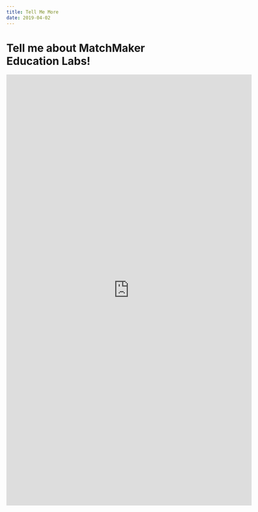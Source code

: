 ```yaml
---
title: Tell Me More
date: 2019-04-02
---
```


# Tell me about MatchMaker Education Labs!

<iframe src="https://docs.google.com/forms/d/e/1FAIpQLSePgaLlHC7i6un8m-s36P7lpPQKUDTISgIOveAUUmHWyruonw/viewform?embedded=true" width="640" height="1126" frameborder="0" marginheight="0" marginwidth="0" style="display: block; margin: 0 auto 0 auto;">Loading...</iframe>
